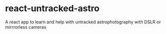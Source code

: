 # react-untracked-astro
A react app to learn and help with untracked astrophotography with DSLR or mirrrorless cameras
